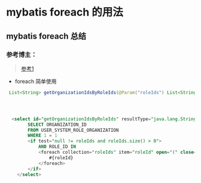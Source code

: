 # mybatis foreach 的用法

## mybatis foreach 总结

### 参考博主：

> [参考1](https://blog.csdn.net/Mr_YeShaoFei/article/details/93637571)



* foreach 简单使用


```java
 List<String> getOrganizationIdsByRoleIds(@Param("roleIds") List<String> roleIds);
```


```sql 



  <select id="getOrganizationIdsByRoleIds" resultType="java.lang.String">
        SELECT ORGANIZATION_ID
        FROM USER_SYSTEM_ROLE_ORGANIZATION
        WHERE 1 = 1
        <if test="null != roleIds and roleIds.size() > 0">
            AND ROLE_ID IN
            <foreach collection="roleIds" item="roleId" open="(" close=")" separator=",">
                #{roleId}
            </foreach>
        </if>
    </select>

```